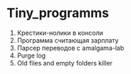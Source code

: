 # Tiny_programms
1. Крестики-нолики в консоли</br>
2. Программа считающая зарплату</br>
3. Парсер переводов с amalgama-lab</br>
4. Purge log</br>
5. Old files and empty folders killer
